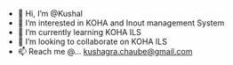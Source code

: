 - 👋 Hi, I’m @Kushal
- 👀 I’m interested in KOHA and Inout management System
- 🌱 I’m currently learning KOHA ILS
- 💞️ I’m looking to collaborate on KOHA ILS
- 📫 Reach me @... kushagra.chaube@gmail.com

<!---
Here-is-Kushal/Here-is-Kushal is a ✨ special ✨ repository because its `README.md` (this file) appears on your GitHub profile.
You can click the Preview link to take a look at your changes.
--->
